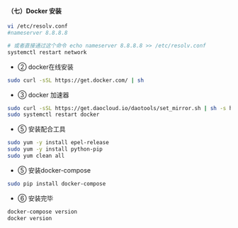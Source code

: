 

#### （七）Docker 安装

``` bash
vi /etc/resolv.conf
#nameserver 8.8.8.8 

# 或者直接通过这个命令 echo nameserver 8.8.8.8 >> /etc/resolv.conf 
systemctl restart network
```

* ② docker在线安装

``` bash
sudo curl -sSL https://get.docker.com/ | sh
```


* ③ docker 加速器

``` bash
sudo curl -sSL https://get.daocloud.io/daotools/set_mirror.sh | sh -s http://b81aace9.m.daocloud.io
sudo systemctl restart docker
```

* ⑤ 安装配合工具

``` bash
sudo yum -y install epel-release
sudo yum -y install python-pip
sudo yum clean all
```


* ⑤ 安装docker-compose

``` bash
sudo pip install docker-compose
```


* ⑥ 安装完毕

``` bash
docker-compose version
docker version
```

